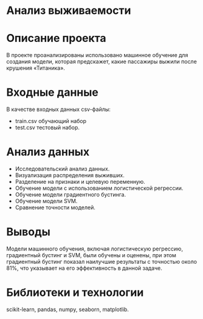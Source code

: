 # Анализ выживаемости

# Описание проекта
В проекте проанализированы использовано машинное обучение для создания модели, которая предскажет, какие пассажиры выжили после крушения «Титаника».

# Входные данные
В качестве входных данных csv-файлы:
* train.csv обучающий набор
* test.csv тестовый набор.

# Анализ данных
* Исследовательский анализ данных.
* Визуализация распределения выживших.
* Разделение на признаки и целевую переменную.
* Обучение модели с использованием логистической регрессии.
* Обучение модели градиентного бустинга.
* Обучение модели SVM.
* Сравнение точности моделей.

#  Выводы
Модели машинного обучения, включая логистическую регрессию, градиентный бустинг и SVM, были обучены и оценены, при этом градиентный бустинг показал наилучшие результаты с точностью около 81%, что указывает на его эффективность в данной задаче.

# Библиотеки и технологии
scikit-learn, pandas, numpy, seaborn, matplotlib.

